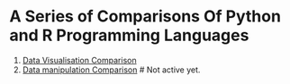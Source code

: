 # A Series of Comparisons Of Python and R Programming Languages




1. [Data Visualisation Comparison](visualisation_comparison.md)
2. [Data manipulation Comparison](manipulation_comparison.md) # Not active yet.
